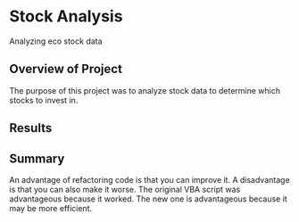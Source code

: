 # Stock Analysis
Analyzing eco stock data
## Overview of Project
The purpose of this project was to analyze stock data to determine which stocks to invest in. 
## Results
## Summary
An advantage of refactoring code is that you can improve it. A disadvantage is that you can also make it worse. 
The original VBA script was advantageous because it worked. The new one is advantageous because it may be more efficient. 
